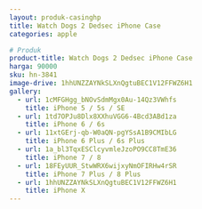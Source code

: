 ```yaml
---
layout: produk-casinghp
title: Watch Dogs 2 Dedsec iPhone Case
categories: apple

# Produk
product-title: Watch Dogs 2 Dedsec iPhone Case
harga: 90000
sku: hn-3841
image-drive: 1hhUNZZAYNkSLXnQgtuBEC1V12FFWZ6H1
gallery:
  - url: 1cMFGHgg_bNOvSdmMgx0Au-14Qz3VWhfs
    title: iPhone 5 / 5s / SE
  - url: 1td7OPJu8Dlx8XXhuVGG6-4Bcd3ABd1za
    title: iPhone 6 / 6s
  - url: 11xtGErj-qb-W0aQN-pgYSsA1B9CMIbLG
    title: iPhone 6 Plus / 6s Plus
  - url: 1a_bl3TqxESClcyvmleJzoPO9CC8TmE36
    title: iPhone 7 / 8
  - url: 18FEyUUR_StwWRX6wijxyNmOFIRHw4rSR
    title: iPhone 7 Plus / 8 Plus
  - url: 1hhUNZZAYNkSLXnQgtuBEC1V12FFWZ6H1
    title: iPhone X
---
```

